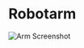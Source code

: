 # Robotarm
![Arm Screenshot](https://github.com/PRAFULPAWAR8888/Robotarm/raw/main/arm_screenshot.png)



